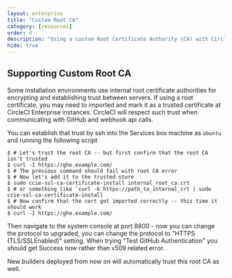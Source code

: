 ```yaml
---
layout: enterprise
title: "Custom Root CA"
category: [resources]
order: 4
description: "Using a custom Root Certificate Authority (CA) with CircleCI Enterprise."
hide: true
---
```


## Supporting Custom Root CA

Some installation environments use internal root certificate authorities for encrypting
and establishing trust between servers.  If using a root certificate, you may need to
imported and mark it as a trusted certificate at CircleCI Enterprise instances.
CircleCI will respect such trust when communicating with GitHub and webhook api calls.


You can establish that trust by ssh into the Services box machine as `ubuntu` and running
the following script

```
$ # Let's trust the root CA -- but first confirm that the root CA isn't trusted
$ curl -I https://ghe.example.com/
$ # The previous command should fail with root CA error
$ # Now let's add it to the trusted store
$ sudo ccie-ssl-ca-certificate-install internal_root_ca.crt
$ # or something like `curl -k https://path_to_internal_crt | sudo
ccie-ssl-ca-certificate-install
$ # Now confirm that the cert got imported correctly -- this time it should work
$ curl -I https://ghe.example.com/
```

Then navigate to the system console at port 8800 - now you can change the
protocol to upgraded, you can change the protocol to "HTTPS (TLS/SSLEnabled)"
setting.  When trying "Test GitHub Authentication" you should get Success now
rather than x509 related error.

New builders deployed from now on will automatically trust this root CA as well.
